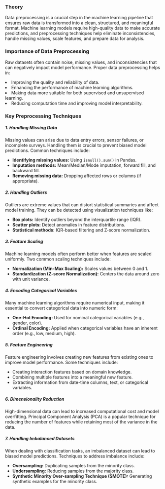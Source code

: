 ###  Theory 
<P>Data preprocessing is a crucial step in the machine learning pipeline that ensures raw data is transformed into a clean, structured, and meaningful format. Machine learning models require high-quality data to make accurate predictions, and preprocessing techniques help eliminate inconsistencies, handle missing values, scale features, and prepare data for analysis. 
<h3>Importance of Data Preprocessing</h3>
<p>Raw datasets often contain noise, missing values, and inconsistencies that can negatively impact model performance. Proper data preprocessing helps in:

<li>Improving the quality and reliability of data.</li>
<li>Enhancing the performance of machine learning algorithms.</li>
<li>Making data more suitable for both supervised and unsupervised learning.</li>
<li>Reducing computation time and improving model interpretability.</li>
<h3>Key Preprocessing Techniques</h3>
<h5>1. Handling Missing Data</h5>
<p>Missing values can arise due to data entry errors, sensor failures, or incomplete surveys. Handling them is crucial to prevent biased model predictions. Common techniques include:</p>
<ul>
  <li><strong>Identifying missing values:</strong> Using <code>isnull().sum()</code> in Pandas.</li>
  <li><strong>Imputation methods:</strong> Mean/Median/Mode imputation, forward fill, and backward fill.</li>
  <li><strong>Removing missing data:</strong> Dropping affected rows or columns (if appropriate).</li>
</ul>

<h5>2. Handling Outliers</h5>
<p>Outliers are extreme values that can distort statistical summaries and affect model training. They can be detected using visualization techniques like:</p>
<ul>
  <li><strong>Box plots:</strong> Identify outliers beyond the interquartile range (IQR).</li>
  <li><strong>Scatter plots:</strong> Detect anomalies in feature distributions.</li>
  <li><strong>Statistical methods:</strong> IQR-based filtering and Z-score normalization.</li>
</ul>

<h5>3. Feature Scaling</h5>
<p>Machine learning models often perform better when features are scaled uniformly. Two common scaling techniques include:</p>
<ul>
  <li><strong>Normalization (Min-Max Scaling):</strong> Scales values between 0 and 1.</li>
  <li><strong>Standardization (Z-score Normalization):</strong> Centers the data around zero with unit variance.</li>
</ul>

<h5>4. Encoding Categorical Variables</h5>
<p>Many machine learning algorithms require numerical input, making it essential to convert categorical data into numeric form:</p>
<ul>
  <li><strong>One-Hot Encoding:</strong> Used for nominal categorical variables (e.g., gender, color).</li>
  <li><strong>Ordinal Encoding:</strong> Applied when categorical variables have an inherent order (e.g., low, medium, high).</li>
</ul>

<h5>5. Feature Engineering</h5>
<p>Feature engineering involves creating new features from existing ones to improve model performance. Some techniques include:</p>
<ul>
  <li>Creating interaction features based on domain knowledge.</li>
  <li>Combining multiple features into a meaningful new feature.</li>
  <li>Extracting information from date-time columns, text, or categorical variables.</li>
</ul>

<h5>6. Dimensionality Reduction</h5>
<p>High-dimensional data can lead to increased computational cost and model overfitting. Principal Component Analysis (PCA) is a popular technique for reducing the number of features while retaining most of the variance in the data.</p>

<h5>7. Handling Imbalanced Datasets</h5>
<p>When dealing with classification tasks, an imbalanced dataset can lead to biased model predictions. Techniques to address imbalance include:</p>
<ul>
  <li><strong>Oversampling:</strong> Duplicating samples from the minority class.</li>
  <li><strong>Undersampling:</strong> Reducing samples from the majority class.</li>
  <li><strong>Synthetic Minority Over-sampling Technique (SMOTE):</strong> Generating synthetic examples for the minority class.</li>
</ul>